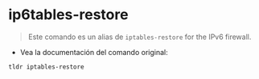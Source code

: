 # ip6tables-restore

> Este comando es un alias de `iptables-restore` for the IPv6 firewall.

- Vea la documentación del comando original:

`tldr iptables-restore`
